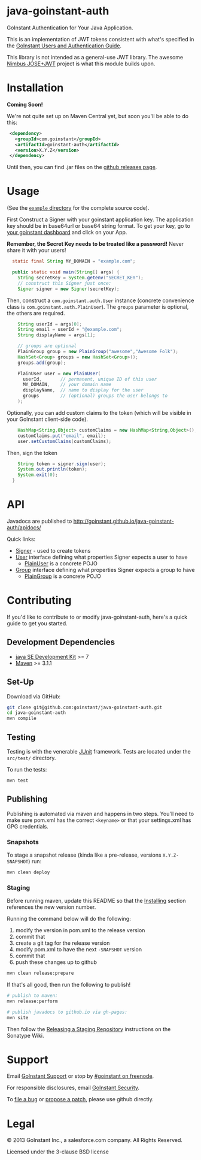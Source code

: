 # java-goinstant-auth

GoInstant Authentication for Your Java Application.

This is an implementation of JWT tokens consistent with what's specified in the
[GoInstant Users and Authentication
Guide](https://developers.goinstant.com/v1/security_and_auth/guides/users_and_authentication.html).

This library is not intended as a general-use JWT library.  The awesome [Nimbus
JOSE+JWT](https://bitbucket.org/nimbusds/nimbus-jose-jwt) project is what this
module builds upon.

# Installation

**Coming Soon!**

We're not quite set up on Maven Central yet, but soon you'll be able to do this:

```xml
 <dependency>
   <groupId>com.goinstant</groupId>
   <artifactId>goinstant-auth</artifactId>
   <version>X.Y.Z</version>
 </dependency>
```

Until then, you can find .jar files on the [github releases
page](https://github.com/goinstant/java-goinstant-auth/releases).

# Usage

(See the [`example` directory](./example/) for the complete source code).

First Construct a Signer with your goinstant application key. The application key
should be in base64url or base64 string format. To get your key, go to [your
goinstant dashboard](https://goinstant.com/dashboard) and click on your App.

**Remember, the Secret Key needs to be treated like a password!**
Never share it with your users!

```java
  static final String MY_DOMAIN = "example.com";

  public static void main(String[] args) {
    String secretKey = System.getenv("SECRET_KEY");
    // construct this Signer just once:
    Signer signer = new Signer(secretKey);
```

Then, construct a `com.goinstant.auth.User` instance (concrete convenience
class is `com.goinstant.auth.PlainUser`).  The `groups` parameter is optional,
the others are required.

```java
    String userId = args[0];
    String email = userId + "@example.com";
    String displayName = args[1];

    // groups are optional
    PlainGroup group = new PlainGroup("awesome","Awesome Folk");
    HashSet<Group> groups = new HashSet<Group>();
    groups.add(group);

    PlainUser user = new PlainUser(
      userId,       // permanent, unique ID of this user
      MY_DOMAIN,    // your domain name
      displayName,  // name to display for the user
      groups        // (optional) groups the user belongs to
    );
```

Optionally, you can add custom claims to the token (which will be visible in
your GoInstant client-side code).

```java
    HashMap<String,Object> customClaims = new HashMap<String,Object>();
    customClaims.put("email", email);
    user.setCustomClaims(customClaims);
```

Then, sign the token

```java
    String token = signer.sign(user);
    System.out.println(token);
    System.exit(0);
  }
```

# API

Javadocs are published to http://goinstant.github.io/java-goinstant-auth/apidocs/

Quick links:

- [Signer](http://goinstant.github.io/java-goinstant-auth/apidocs/com/goinstant/auth/Signer.html) - used to create tokens
- [User](http://goinstant.github.io/java-goinstant-auth/apidocs/com/goinstant/auth/User.html) interface defining what properties Signer expects a user to have
  - [PlainUser](http://goinstant.github.io/java-goinstant-auth/apidocs/com/goinstant/auth/PlainUser.html) is a concrete POJO
- [Group](http://goinstant.github.io/java-goinstant-auth/apidocs/com/goinstant/auth/Group.html) interface defining what properties Signer expects a group to have
  - [PlainGroup](http://goinstant.github.io/java-goinstant-auth/apidocs/com/goinstant/auth/PlainUser.html) is a concrete POJO

# Contributing

If you'd like to contribute to or modify java-goinstant-auth, here's a quick
guide to get you started.

## Development Dependencies

- [java SE Development Kit](http://www.oracle.com/technetwork/java/javase/downloads/index.html) >= 7
- [Maven](https://maven.apache.org) >= 3.1.1

## Set-Up

Download via GitHub:

```sh
git clone git@github.com:goinstant/java-goinstant-auth.git
cd java-goinstant-auth
mvn compile
```

## Testing

Testing is with the venerable [JUnit](http://junit.org/) framework.  Tests are
located under the `src/test/` directory.

To run the tests:

```sh
mvn test
```

## Publishing

Publishing is automated via maven and happens in two steps.  You'll need to
make sure pom.xml has the correct `<keyname>` or that your settings.xml has GPG
credentials.

### Snapshots

To stage a snapshot release (kinda like a pre-release, versions `X.Y.Z-SNAPSHOT`) run:

```sh
mvn clean deploy
```

### Staging

Before running maven, update this README so that the [Installing](#installing)
section references the new version number.

Running the command below will do the following:

1. modify the version in pom.xml to the release version
2. commit that
3. create a git tag for the release version
4. modify pom.xml to have the next `-SNAPSHOT` version
5. commit that
6. push these changes up to github

```sh
mvn clean release:prepare
```

If that's all good, then run the following to publish!

```sh
# publish to maven:
mvn release:perform

# publish javadocs to github.io via gh-pages:
mvn site
```

Then follow the [Releasing a Staging Repository](https://docs.sonatype.org/display/Repository/Sonatype+OSS+Maven+Repository+Usage+Guide#SonatypeOSSMavenRepositoryUsageGuide-ReleasingaStagingRepository) instructions on the Sonatype Wiki.

# Support

Email [GoInstant Support](mailto:support@goinstant.com) or stop by [#goinstant
on freenode](irc://irc.freenode.net#goinstant).

For responsible disclosures, email [GoInstant Security](mailto:security@goinstant.com).

To [file a bug](https://github.com/goinstant/java-goinstant-auth/issues) or
[propose a patch](https://github.com/goinstant/java-goinstant-auth/pulls),
please use github directly.

# Legal

&copy; 2013 GoInstant Inc., a salesforce.com company.  All Rights Reserved.

Licensed under the 3-clause BSD license
